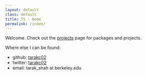 ```yaml
---
layout: default
class: default
title: TS - Home
permalink: /index/
---
```


Welcome. Check out the [projects](/projects) page for packages and projects.

Where else I can be found:

- github: [tarakc02](https://github.com/tarakc02/)
- twitter: [tarakc02](https://twitter.com/tarakc02)
- email: <span class = "typewriter">tarak_shah at berkeley.edu</span>